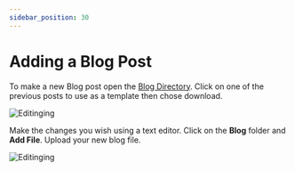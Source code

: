 ```yaml
---
sidebar_position: 30
---
```


# Adding a Blog Post

To make a new Blog post open the [Blog Directory](https://github.com/pkaig/Rotorflight-Docs/tree/main/blog). Click on one of the previous posts to use as a template then chose download.

![Editinging](./img/blog-1.png)

Make the changes you wish using a text editor. Click on the **Blog** folder and **Add File**. Upload your new blog file.

![Editinging](./img/blog-2.png)
